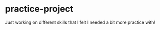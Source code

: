 practice-project
================

Just working on different skills that I felt I needed a bit more practice with!
